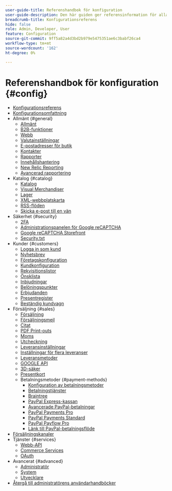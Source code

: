 ```yaml
---
user-guide-title: Referenshandbok för konfiguration
user-guide-description: Den här guiden ger referensinformation för alla butikskonfigurationsinställningar som du kommer åt från sidofältet _Admin_ på **[!UICONTROL Stores]** > _[!UICONTROL Settings]_ > **[!UICONTROL Configuration]**.
breadcrumb-title: Konfigurationsreferens
hide: false
role: Admin, Developer, User
feature: Configuration
source-git-commit: 9ff5a82a4d3bd2b979e5475351ae6c3babf26ca4
workflow-type: tm+mt
source-wordcount: '162'
ht-degree: 0%

---
```



# Referenshandbok för konfiguration {#config}

- [Konfigurationsreferens](guide-overview.md)
- [Konfigurationsomfattning](scope-change.md)
- Allmänt {#general}
   - [Allmänt](./general/general.md)
   - [B2B-funktioner](./general/b2b-features.md)
   - [Webb](./general/web.md)
   - [Valutainställningar](./general/currency-setup.md)
   - [E-postadresser för butik](./general/store-email-addresses.md)
   - [Kontakter](./general/contacts.md)
   - [Rapporter](./general/reports.md)
   - [Innehållshantering](./general/content-management.md)
   - [New Relic Reporting](./general/new-relic-reporting.md)
   - [Avancerad rapportering](./general/advanced-reporting.md)
- Katalog {#catalog}
   - [Katalog](./catalog/catalog.md)
   - [Visual Merchandiser](./catalog/visual-merchandiser.md)
   - [Lager](./catalog/inventory.md)
   - [XML-webbplatskarta](./catalog/xml-sitemap.md)
   - [RSS-flöden](./catalog/rss-feeds.md)
   - [Skicka e-post till en vän](./catalog/email-to-a-friend.md)
- Säkerhet {#security}
   - [2FA](./security/2fa.md)
   - [Administrationspanelen för Google reCAPTCHA](./security/google-recaptcha-admin.md)
   - [Google reCAPTCHA Storefront](./security/google-recaptcha-storefront.md)
   - [Security.txt](./security/security-txt.md)
- Kunder {#customers}
   - [Logga in som kund](./customers/login-as-customer.md)
   - [Nyhetsbrev](./customers/newsletter.md)
   - [Företagskonfiguration](./customers/company-configuration.md)
   - [Kundkonfiguration](./customers/customer-configuration.md)
   - [Rekvisitionslistor](./customers/requisition-lists.md)
   - [Önsklista](./customers/wishlist.md)
   - [Inbjudningar](./customers/invitations.md)
   - [Belöningspunkter](./customers/reward-points.md)
   - [Erbjudanden](./customers/promotions.md)
   - [Presentregister](./customers/gift-registry.md)
   - [Beständig kundvagn](./customers/persistent-shopping-cart.md)
- Försäljning {#sales}
   - [Försäljning](./sales/sales.md)
   - [Försäljningsmejl](./sales/sales-emails.md)
   - [Citat](./sales/quotes.md)
   - [PDF Print-outs](./sales/pdf-print-outs.md)
   - [Moms](./sales/tax.md)
   - [Utcheckning](./sales/checkout.md)
   - [Leveransinställningar](./sales/shipping-settings.md)
   - [Inställningar för flera leveranser](./sales/multishipping-settings.md)
   - [Leveransmetoder](./sales/delivery-methods.md)
   - [GOOGLE API](./sales/google-api.md)
   - [3D-säker](./sales/3d-secure.md)
   - [Presentkort](./sales/gift-cards.md)
   - Betalningsmetoder {#payment-methods}
      - [Konfiguration av betalningsmetoder](./sales/payment-methods.md)
      - [Betalningstjänster](./sales/payment-services.md)
      - [Braintree](./sales/braintree.md)
      - [PayPal Express-kassan](./sales/paypal-express-checkout.md)
      - [Avancerade PayPal-betalningar](./sales/paypal-payments-advanced.md)
      - [PayPal Payments Pro](./sales/paypal-payments-pro.md)
      - [PayPal Payments Standard](./sales/paypal-payments-standard.md)
      - [PayPal Payflow Pro](./sales/paypal-payflow-pro.md)
      - [Länk till PayPal-betalningsflöde](./sales/paypal-payflow-link.md)
- [Försäljningskanaler](./sales-channels.md)
- Tjänster {#services}
   - [Webb-API](./services/magento-web-api.md)
   - [Commerce Services](./services/saas.md)
   - [OAuth](./services/oauth.md)
- Avancerat {#advanced}
   - [Administratör](./advanced/admin.md)
   - [System](./advanced/system.md)
   - [Utvecklare](./advanced/developer.md)
- [Återgå till administratörens användarhandböcker](https://experienceleague.adobe.com/sv/docs/commerce-admin/user-guides/home)

